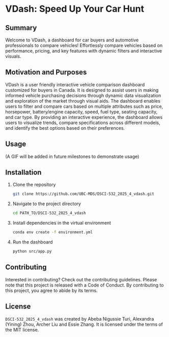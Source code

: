 # VDash: Speed Up Your Car Hunt

## Summary

Welcome to VDash, a dashboard for car buyers and automotive professionals to compare vehicles! Effortlessly compare vehicles based on performance, pricing, and key features with dynamic filters and interactive visuals.

## Motivation and Purposes

VDash is a user friendly interactive vehicle comparison dashboard customized for buyers in Canada. It is designed to assist users in making informed vehicle purchasing decisions through dynamic data visualization and exploration of the market through visual  aids. The dashboard enables users to filter and compare cars based on multiple attributes such as price, horsepower, battery/engine capacity, speed, fuel type, seating capacity, and car type. By providing an interactive experience, the dashboard allows users to visualize trends, compare specifications across different models, and identify the best options based on their preferences.

## Usage

(A GIF will be added in future milestones to demonstrate usage)

## Installation

1. Clone the repository

   ```bash
   git clone https://github.com/UBC-MDS/DSCI-532_2025_4_vdash.git
   ```

2. Navigate to the project directory

   ```bash
   cd PATH_TO/DSCI-532_2025_4_vdash
   ```

3. Install dependencies in the virtual environment

   ```bash
   conda env create -f environment.yml
   ```

4. Run the dashboard

   ```bash
   python src/app.py
   ```

## Contributing

Interested in contributing? Check out the contributing guidelines. Please note that this project is released with a Code of Conduct. By contributing to this project, you agree to abide by its terms.

## License

`DSCI-532_2025_4_vdash` was created by Abeba Nigussie Turi, Alexandra (Yining) Zhou, Archer Liu and Essie Zhang. It is licensed under the terms of the MIT license.
